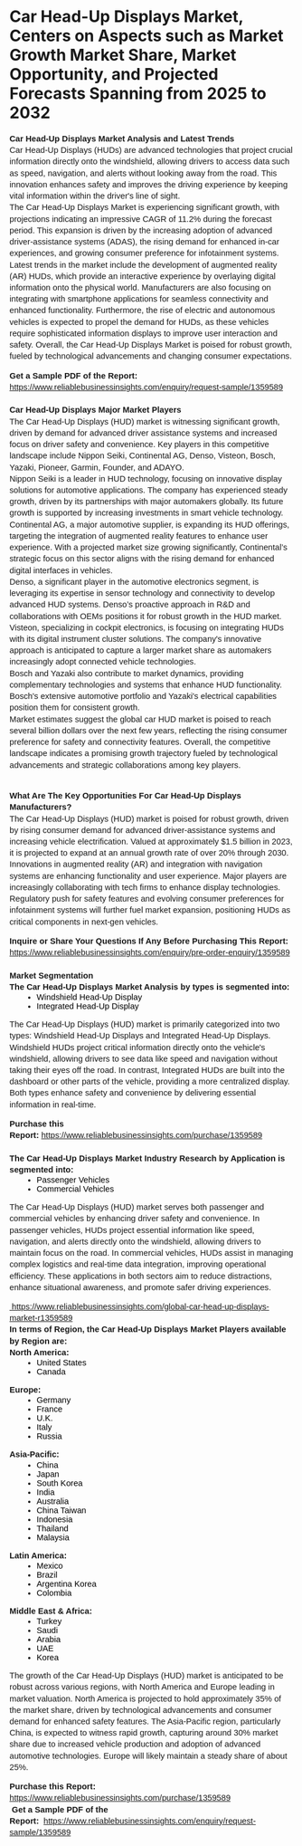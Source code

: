 <p style="line-height: 1.38; margin-top: 0pt; margin-bottom: 0pt;font-family: Arial,sans-serif;font-weight: 400;font-variant: normal;font-size: 11pt;" data-mce-style="line-height: 1.38; margin-top: 0pt; margin-bottom: 0pt;font-family: Arial,sans-serif;font-weight: 400;font-variant: normal;font-size: 11pt;"><h1>Car Head-Up Displays Market, Centers on Aspects such as Market Growth Market Share, Market Opportunity, and Projected Forecasts Spanning from 2025 to 2032</h1></p><p style="line-height: 1.38; margin-top: 0pt; margin-bottom: 0pt;font-family: Arial,sans-serif;font-weight: 400;font-variant: normal;font-size: 11pt;" data-mce-style="line-height: 1.38; margin-top: 0pt; margin-bottom: 0pt;font-family: Arial,sans-serif;font-weight: 400;font-variant: normal;font-size: 11pt;"><strong>Car Head-Up Displays Market Analysis and Latest Trends</strong></p>
<p style="line-height: 1.38; margin-top: 0pt; margin-bottom: 0pt;font-family: Arial,sans-serif;font-weight: 400;font-variant: normal;font-size: 11pt;" data-mce-style="line-height: 1.38; margin-top: 0pt; margin-bottom: 0pt;font-family: Arial,sans-serif;font-weight: 400;font-variant: normal;font-size: 11pt;"><p style="line-height: 1.38; margin-top: 0pt; margin-bottom: 0pt;font-family: Arial,sans-serif;font-weight: 400;font-variant: normal;font-size: 11pt;" data-mce-style="line-height: 1.38; margin-top: 0pt; margin-bottom: 0pt;font-family: Arial,sans-serif;font-weight: 400;font-variant: normal;font-size: 11pt;">Car Head-Up Displays (HUDs) are advanced technologies that project crucial information directly onto the windshield, allowing drivers to access data such as speed, navigation, and alerts without looking away from the road. This innovation enhances safety and improves the driving experience by keeping vital information within the driver's line of sight.</p><p style="line-height: 1.38; margin-top: 0pt; margin-bottom: 0pt;font-family: Arial,sans-serif;font-weight: 400;font-variant: normal;font-size: 11pt;" data-mce-style="line-height: 1.38; margin-top: 0pt; margin-bottom: 0pt;font-family: Arial,sans-serif;font-weight: 400;font-variant: normal;font-size: 11pt;">The Car Head-Up Displays Market is experiencing significant growth, with projections indicating an impressive CAGR of 11.2% during the forecast period. This expansion is driven by the increasing adoption of advanced driver-assistance systems (ADAS), the rising demand for enhanced in-car experiences, and growing consumer preference for infotainment systems. </p><p style="line-height: 1.38; margin-top: 0pt; margin-bottom: 0pt;font-family: Arial,sans-serif;font-weight: 400;font-variant: normal;font-size: 11pt;" data-mce-style="line-height: 1.38; margin-top: 0pt; margin-bottom: 0pt;font-family: Arial,sans-serif;font-weight: 400;font-variant: normal;font-size: 11pt;">Latest trends in the market include the development of augmented reality (AR) HUDs, which provide an interactive experience by overlaying digital information onto the physical world. Manufacturers are also focusing on integrating with smartphone applications for seamless connectivity and enhanced functionality. Furthermore, the rise of electric and autonomous vehicles is expected to propel the demand for HUDs, as these vehicles require sophisticated information displays to improve user interaction and safety. Overall, the Car Head-Up Displays Market is poised for robust growth, fueled by technological advancements and changing consumer expectations.</p></p>
<p style="line-height: 1.38; margin-top: 0pt; margin-bottom: 0pt;font-family: Arial,sans-serif;font-weight: 400;font-variant: normal;font-size: 11pt;" data-mce-style="line-height: 1.38; margin-top: 0pt; margin-bottom: 0pt;font-family: Arial,sans-serif;font-weight: 400;font-variant: normal;font-size: 11pt;"><strong>Get a Sample PDF of the Report:&nbsp;</strong> <a href="https://www.reliablebusinessinsights.com/enquiry/request-sample/1359589?utm_campaign=7397&utm_medium=2&utm_source=Github&utm_content=ia&utm_term=31052025&utm_id=car-head-up-displays">https://www.reliablebusinessinsights.com/enquiry/request-sample/1359589</a></p>
<p style="line-height: 1.38; margin-top: 0pt; margin-bottom: 0pt;font-family: Arial,sans-serif;font-weight: 400;font-variant: normal;font-size: 11pt;" data-mce-style="line-height: 1.38; margin-top: 0pt; margin-bottom: 0pt;font-family: Arial,sans-serif;font-weight: 400;font-variant: normal;font-size: 11pt;">&nbsp;</p>
<p style="line-height: 1.38; margin-top: 0pt; margin-bottom: 0pt;font-family: Arial,sans-serif;font-weight: 400;font-variant: normal;font-size: 11pt;" data-mce-style="line-height: 1.38; margin-top: 0pt; margin-bottom: 0pt;font-family: Arial,sans-serif;font-weight: 400;font-variant: normal;font-size: 11pt;"><strong>Car Head-Up Displays Major Market Players</strong></p>
<p style="line-height: 1.38; margin-top: 0pt; margin-bottom: 0pt;font-family: Arial,sans-serif;font-weight: 400;font-variant: normal;font-size: 11pt;" data-mce-style="line-height: 1.38; margin-top: 0pt; margin-bottom: 0pt;font-family: Arial,sans-serif;font-weight: 400;font-variant: normal;font-size: 11pt;"><p style="line-height: 1.38; margin-top: 0pt; margin-bottom: 0pt;font-family: Arial,sans-serif;font-weight: 400;font-variant: normal;font-size: 11pt;" data-mce-style="line-height: 1.38; margin-top: 0pt; margin-bottom: 0pt;font-family: Arial,sans-serif;font-weight: 400;font-variant: normal;font-size: 11pt;">The Car Head-Up Displays (HUD) market is witnessing significant growth, driven by demand for advanced driver assistance systems and increased focus on driver safety and convenience. Key players in this competitive landscape include Nippon Seiki, Continental AG, Denso, Visteon, Bosch, Yazaki, Pioneer, Garmin, Founder, and ADAYO.</p><p style="line-height: 1.38; margin-top: 0pt; margin-bottom: 0pt;font-family: Arial,sans-serif;font-weight: 400;font-variant: normal;font-size: 11pt;" data-mce-style="line-height: 1.38; margin-top: 0pt; margin-bottom: 0pt;font-family: Arial,sans-serif;font-weight: 400;font-variant: normal;font-size: 11pt;">Nippon Seiki is a leader in HUD technology, focusing on innovative display solutions for automotive applications. The company has experienced steady growth, driven by its partnerships with major automakers globally. Its future growth is supported by increasing investments in smart vehicle technology.</p><p style="line-height: 1.38; margin-top: 0pt; margin-bottom: 0pt;font-family: Arial,sans-serif;font-weight: 400;font-variant: normal;font-size: 11pt;" data-mce-style="line-height: 1.38; margin-top: 0pt; margin-bottom: 0pt;font-family: Arial,sans-serif;font-weight: 400;font-variant: normal;font-size: 11pt;">Continental AG, a major automotive supplier, is expanding its HUD offerings, targeting the integration of augmented reality features to enhance user experience. With a projected market size growing significantly, Continental’s strategic focus on this sector aligns with the rising demand for enhanced digital interfaces in vehicles.</p><p style="line-height: 1.38; margin-top: 0pt; margin-bottom: 0pt;font-family: Arial,sans-serif;font-weight: 400;font-variant: normal;font-size: 11pt;" data-mce-style="line-height: 1.38; margin-top: 0pt; margin-bottom: 0pt;font-family: Arial,sans-serif;font-weight: 400;font-variant: normal;font-size: 11pt;">Denso, a significant player in the automotive electronics segment, is leveraging its expertise in sensor technology and connectivity to develop advanced HUD systems. Denso’s proactive approach in R&D and collaborations with OEMs positions it for robust growth in the HUD market.</p><p style="line-height: 1.38; margin-top: 0pt; margin-bottom: 0pt;font-family: Arial,sans-serif;font-weight: 400;font-variant: normal;font-size: 11pt;" data-mce-style="line-height: 1.38; margin-top: 0pt; margin-bottom: 0pt;font-family: Arial,sans-serif;font-weight: 400;font-variant: normal;font-size: 11pt;">Visteon, specializing in cockpit electronics, is focusing on integrating HUDs with its digital instrument cluster solutions. The company's innovative approach is anticipated to capture a larger market share as automakers increasingly adopt connected vehicle technologies.</p><p style="line-height: 1.38; margin-top: 0pt; margin-bottom: 0pt;font-family: Arial,sans-serif;font-weight: 400;font-variant: normal;font-size: 11pt;" data-mce-style="line-height: 1.38; margin-top: 0pt; margin-bottom: 0pt;font-family: Arial,sans-serif;font-weight: 400;font-variant: normal;font-size: 11pt;">Bosch and Yazaki also contribute to market dynamics, providing complementary technologies and systems that enhance HUD functionality. Bosch's extensive automotive portfolio and Yazaki's electrical capabilities position them for consistent growth.</p><p style="line-height: 1.38; margin-top: 0pt; margin-bottom: 0pt;font-family: Arial,sans-serif;font-weight: 400;font-variant: normal;font-size: 11pt;" data-mce-style="line-height: 1.38; margin-top: 0pt; margin-bottom: 0pt;font-family: Arial,sans-serif;font-weight: 400;font-variant: normal;font-size: 11pt;">Market estimates suggest the global car HUD market is poised to reach several billion dollars over the next few years, reflecting the rising consumer preference for safety and connectivity features. Overall, the competitive landscape indicates a promising growth trajectory fueled by technological advancements and strategic collaborations among key players.</p></p>
<p style="line-height: 1.38; margin-top: 0pt; margin-bottom: 0pt;font-family: Arial,sans-serif;font-weight: 400;font-variant: normal;font-size: 11pt;" data-mce-style="line-height: 1.38; margin-top: 0pt; margin-bottom: 0pt;font-family: Arial,sans-serif;font-weight: 400;font-variant: normal;font-size: 11pt;">&nbsp;</p>
<p style="line-height: 1.38; margin-top: 0pt; margin-bottom: 0pt;font-family: Arial,sans-serif;font-weight: 400;font-variant: normal;font-size: 11pt;" data-mce-style="line-height: 1.38; margin-top: 0pt; margin-bottom: 0pt;font-family: Arial,sans-serif;font-weight: 400;font-variant: normal;font-size: 11pt;"><strong>What Are The Key Opportunities For Car Head-Up Displays Manufacturers?</strong></p>
<p style="line-height: 1.38; margin-top: 0pt; margin-bottom: 0pt;font-family: Arial,sans-serif;font-weight: 400;font-variant: normal;font-size: 11pt;" data-mce-style="line-height: 1.38; margin-top: 0pt; margin-bottom: 0pt;font-family: Arial,sans-serif;font-weight: 400;font-variant: normal;font-size: 11pt;"><p style="line-height: 1.38; margin-top: 0pt; margin-bottom: 0pt;font-family: Arial,sans-serif;font-weight: 400;font-variant: normal;font-size: 11pt;" data-mce-style="line-height: 1.38; margin-top: 0pt; margin-bottom: 0pt;font-family: Arial,sans-serif;font-weight: 400;font-variant: normal;font-size: 11pt;">The Car Head-Up Displays (HUD) market is poised for robust growth, driven by rising consumer demand for advanced driver-assistance systems and increasing vehicle electrification. Valued at approximately $1.5 billion in 2023, it is projected to expand at an annual growth rate of over 20% through 2030. Innovations in augmented reality (AR) and integration with navigation systems are enhancing functionality and user experience. Major players are increasingly collaborating with tech firms to enhance display technologies. Regulatory push for safety features and evolving consumer preferences for infotainment systems will further fuel market expansion, positioning HUDs as critical components in next-gen vehicles.</p></p>
<p style="line-height: 1.38; margin-top: 0pt; margin-bottom: 0pt;font-family: Arial,sans-serif;font-weight: 400;font-variant: normal;font-size: 11pt;" data-mce-style="line-height: 1.38; margin-top: 0pt; margin-bottom: 0pt;font-family: Arial,sans-serif;font-weight: 400;font-variant: normal;font-size: 11pt;"><strong>Inquire or Share Your Questions If Any Before Purchasing This Report:</strong> <a href="https://www.reliablebusinessinsights.com/enquiry/pre-order-enquiry/1359589?utm_campaign=7397&utm_medium=2&utm_source=Github&utm_content=ia&utm_term=31052025&utm_id=car-head-up-displays">https://www.reliablebusinessinsights.com/enquiry/pre-order-enquiry/1359589</a></p>
<p style="line-height: 1.38; margin-top: 0pt; margin-bottom: 0pt;font-family: Arial,sans-serif;font-weight: 400;font-variant: normal;font-size: 11pt;" data-mce-style="line-height: 1.38; margin-top: 0pt; margin-bottom: 0pt;font-family: Arial,sans-serif;font-weight: 400;font-variant: normal;font-size: 11pt;">&nbsp;</p>
<p style="line-height: 1.38; margin-top: 0pt; margin-bottom: 0pt;font-family: Arial,sans-serif;font-weight: 400;font-variant: normal;font-size: 11pt;" data-mce-style="line-height: 1.38; margin-top: 0pt; margin-bottom: 0pt;font-family: Arial,sans-serif;font-weight: 400;font-variant: normal;font-size: 11pt;"><strong>Market Segmentation</strong></p>
<p style="line-height: 1.38; margin-top: 0pt; margin-bottom: 0pt;font-family: Arial,sans-serif;font-weight: 400;font-variant: normal;font-size: 11pt;" data-mce-style="line-height: 1.38; margin-top: 0pt; margin-bottom: 0pt;font-family: Arial,sans-serif;font-weight: 400;font-variant: normal;font-size: 11pt;"><strong>The Car Head-Up Displays Market Analysis by types is segmented into:</strong></p>
<p style="line-height: 1.38; margin-top: 0pt; margin-bottom: 0pt;font-family: Arial,sans-serif;font-weight: 400;font-variant: normal;font-size: 11pt;" data-mce-style="line-height: 1.38; margin-top: 0pt; margin-bottom: 0pt;font-family: Arial,sans-serif;font-weight: 400;font-variant: normal;font-size: 11pt;"><ul style="margin-top: 0; margin-bottom: 0; padding-inline-start: 48px;" data-mce-style="margin-top: 0; margin-bottom: 0; padding-inline-start: 48px;"><li style="list-style-type: disc; font-size: 11pt; font-family: Arial,sans-serif; color: #000000; background-color: transparent; font-weight: 400; font-variant: normal; text-decoration: none; vertical-align: baseline; white-space: pre;" aria-level="1" data-mce-style="list-style-type: disc; font-size: 11pt; font-family: Arial,sans-serif; color: #000000; background-color: transparent; font-weight: 400; font-variant: normal; text-decoration: none; vertical-align: baseline; white-space: pre;">Windshield Head-Up Display</li><li style="list-style-type: disc; font-size: 11pt; font-family: Arial,sans-serif; color: #000000; background-color: transparent; font-weight: 400; font-variant: normal; text-decoration: none; vertical-align: baseline; white-space: pre;" aria-level="1" data-mce-style="list-style-type: disc; font-size: 11pt; font-family: Arial,sans-serif; color: #000000; background-color: transparent; font-weight: 400; font-variant: normal; text-decoration: none; vertical-align: baseline; white-space: pre;">Integrated Head-Up Display</li></ul></p>
<p style="line-height: 1.38; margin-top: 0pt; margin-bottom: 0pt;font-family: Arial,sans-serif;font-weight: 400;font-variant: normal;font-size: 11pt;" data-mce-style="line-height: 1.38; margin-top: 0pt; margin-bottom: 0pt;font-family: Arial,sans-serif;font-weight: 400;font-variant: normal;font-size: 11pt;"><p style="line-height: 1.38; margin-top: 0pt; margin-bottom: 0pt;font-family: Arial,sans-serif;font-weight: 400;font-variant: normal;font-size: 11pt;" data-mce-style="line-height: 1.38; margin-top: 0pt; margin-bottom: 0pt;font-family: Arial,sans-serif;font-weight: 400;font-variant: normal;font-size: 11pt;">The Car Head-Up Displays (HUD) market is primarily categorized into two types: Windshield Head-Up Displays and Integrated Head-Up Displays. Windshield HUDs project critical information directly onto the vehicle's windshield, allowing drivers to see data like speed and navigation without taking their eyes off the road. In contrast, Integrated HUDs are built into the dashboard or other parts of the vehicle, providing a more centralized display. Both types enhance safety and convenience by delivering essential information in real-time.</p></p>
<p style="line-height: 1.38; margin-top: 0pt; margin-bottom: 0pt;font-family: Arial,sans-serif;font-weight: 400;font-variant: normal;font-size: 11pt;" data-mce-style="line-height: 1.38; margin-top: 0pt; margin-bottom: 0pt;font-family: Arial,sans-serif;font-weight: 400;font-variant: normal;font-size: 11pt;"><strong>Purchase this Report:&nbsp;</strong><a href="https://www.reliablebusinessinsights.com/purchase/1359589?utm_campaign=7397&utm_medium=2&utm_source=Github&utm_content=ia&utm_term=31052025&utm_id=car-head-up-displays">https://www.reliablebusinessinsights.com/purchase/1359589</a></p>
<p style="line-height: 1.38; margin-top: 0pt; margin-bottom: 0pt;font-family: Arial,sans-serif;font-weight: 400;font-variant: normal;font-size: 11pt;" data-mce-style="line-height: 1.38; margin-top: 0pt; margin-bottom: 0pt;font-family: Arial,sans-serif;font-weight: 400;font-variant: normal;font-size: 11pt;">&nbsp;</p>
<p style="line-height: 1.38; margin-top: 0pt; margin-bottom: 0pt;font-family: Arial,sans-serif;font-weight: 400;font-variant: normal;font-size: 11pt;" data-mce-style="line-height: 1.38; margin-top: 0pt; margin-bottom: 0pt;font-family: Arial,sans-serif;font-weight: 400;font-variant: normal;font-size: 11pt;"><strong>The Car Head-Up Displays Market Industry Research by Application is segmented into:</strong></p>
<p style="line-height: 1.38; margin-top: 0pt; margin-bottom: 0pt;font-family: Arial,sans-serif;font-weight: 400;font-variant: normal;font-size: 11pt;" data-mce-style="line-height: 1.38; margin-top: 0pt; margin-bottom: 0pt;font-family: Arial,sans-serif;font-weight: 400;font-variant: normal;font-size: 11pt;"><ul style="margin-top: 0; margin-bottom: 0; padding-inline-start: 48px;" data-mce-style="margin-top: 0; margin-bottom: 0; padding-inline-start: 48px;"><li style="list-style-type: disc; font-size: 11pt; font-family: Arial,sans-serif; color: #000000; background-color: transparent; font-weight: 400; font-variant: normal; text-decoration: none; vertical-align: baseline; white-space: pre;" aria-level="1" data-mce-style="list-style-type: disc; font-size: 11pt; font-family: Arial,sans-serif; color: #000000; background-color: transparent; font-weight: 400; font-variant: normal; text-decoration: none; vertical-align: baseline; white-space: pre;">Passenger Vehicles</li><li style="list-style-type: disc; font-size: 11pt; font-family: Arial,sans-serif; color: #000000; background-color: transparent; font-weight: 400; font-variant: normal; text-decoration: none; vertical-align: baseline; white-space: pre;" aria-level="1" data-mce-style="list-style-type: disc; font-size: 11pt; font-family: Arial,sans-serif; color: #000000; background-color: transparent; font-weight: 400; font-variant: normal; text-decoration: none; vertical-align: baseline; white-space: pre;">Commercial Vehicles</li></ul></p>
<p style="line-height: 1.38; margin-top: 0pt; margin-bottom: 0pt;font-family: Arial,sans-serif;font-weight: 400;font-variant: normal;font-size: 11pt;" data-mce-style="line-height: 1.38; margin-top: 0pt; margin-bottom: 0pt;font-family: Arial,sans-serif;font-weight: 400;font-variant: normal;font-size: 11pt;"><p style="line-height: 1.38; margin-top: 0pt; margin-bottom: 0pt;font-family: Arial,sans-serif;font-weight: 400;font-variant: normal;font-size: 11pt;" data-mce-style="line-height: 1.38; margin-top: 0pt; margin-bottom: 0pt;font-family: Arial,sans-serif;font-weight: 400;font-variant: normal;font-size: 11pt;">The Car Head-Up Displays (HUD) market serves both passenger and commercial vehicles by enhancing driver safety and convenience. In passenger vehicles, HUDs project essential information like speed, navigation, and alerts directly onto the windshield, allowing drivers to maintain focus on the road. In commercial vehicles, HUDs assist in managing complex logistics and real-time data integration, improving operational efficiency. These applications in both sectors aim to reduce distractions, enhance situational awareness, and promote safer driving experiences.</p></p>
<p style="line-height: 1.38; margin-top: 0pt; margin-bottom: 0pt;font-family: Arial,sans-serif;font-weight: 400;font-variant: normal;font-size: 11pt;" data-mce-style="line-height: 1.38; margin-top: 0pt; margin-bottom: 0pt;font-family: Arial,sans-serif;font-weight: 400;font-variant: normal;font-size: 11pt;"><a href="https://www.reliablebusinessinsights.com/global-car-head-up-displays-market-r1359589?utm_campaign=7397&utm_medium=2&utm_source=Github&utm_content=ia&utm_term=31052025&utm_id=car-head-up-displays">&nbsp;https://www.reliablebusinessinsights.com/global-car-head-up-displays-market-r1359589</a></p>
<p style="line-height: 1.38; margin-top: 0pt; margin-bottom: 0pt;font-family: Arial,sans-serif;font-weight: 400;font-variant: normal;font-size: 11pt;" data-mce-style="line-height: 1.38; margin-top: 0pt; margin-bottom: 0pt;font-family: Arial,sans-serif;font-weight: 400;font-variant: normal;font-size: 11pt;"><strong>In terms of Region, the Car Head-Up Displays Market Players available by Region are:</strong></p>
<p style="line-height: 1.38; margin-top: 0pt; margin-bottom: 0pt;font-family: Arial,sans-serif;font-weight: 400;font-variant: normal;font-size: 11pt;" data-mce-style="line-height: 1.38; margin-top: 0pt; margin-bottom: 0pt;font-family: Arial,sans-serif;font-weight: 400;font-variant: normal;font-size: 11pt;">
    <p style="line-height: 1.38; margin-top: 0pt; margin-bottom: 0pt;font-family: Arial,sans-serif;font-weight: 400;font-variant: normal;font-size: 11pt;" data-mce-style="line-height: 1.38; margin-top: 0pt; margin-bottom: 0pt;font-family: Arial,sans-serif;font-weight: 400;font-variant: normal;font-size: 11pt;"> <strong> North America: </strong>
        <ul style="margin-top: 0; margin-bottom: 0; padding-inline-start: 48px;" data-mce-style="margin-top: 0; margin-bottom: 0; padding-inline-start: 48px;">
            <li style="list-style-type: disc; font-size: 11pt; font-family: Arial,sans-serif; color: #000000; background-color: transparent; font-weight: 400; font-variant: normal; text-decoration: none; vertical-align: baseline; white-space: pre;" aria-level="1" data-mce-style="list-style-type: disc; font-size: 11pt; font-family: Arial,sans-serif; color: #000000; background-color: transparent; font-weight: 400; font-variant: normal; text-decoration: none; vertical-align: baseline; white-space: pre;">United States</li>
            <li style="list-style-type: disc; font-size: 11pt; font-family: Arial,sans-serif; color: #000000; background-color: transparent; font-weight: 400; font-variant: normal; text-decoration: none; vertical-align: baseline; white-space: pre;" aria-level="1" data-mce-style="list-style-type: disc; font-size: 11pt; font-family: Arial,sans-serif; color: #000000; background-color: transparent; font-weight: 400; font-variant: normal; text-decoration: none; vertical-align: baseline; white-space: pre;">Canada</li>
        </ul>
        </p> 
    <p style="line-height: 1.38; margin-top: 0pt; margin-bottom: 0pt;font-family: Arial,sans-serif;font-weight: 400;font-variant: normal;font-size: 11pt;" data-mce-style="line-height: 1.38; margin-top: 0pt; margin-bottom: 0pt;font-family: Arial,sans-serif;font-weight: 400;font-variant: normal;font-size: 11pt;"> <strong> Europe: </strong>
        <ul style="margin-top: 0; margin-bottom: 0; padding-inline-start: 48px;" data-mce-style="margin-top: 0; margin-bottom: 0; padding-inline-start: 48px;">
            <li style="list-style-type: disc; font-size: 11pt; font-family: Arial,sans-serif; color: #000000; background-color: transparent; font-weight: 400; font-variant: normal; text-decoration: none; vertical-align: baseline; white-space: pre;" aria-level="1" data-mce-style="list-style-type: disc; font-size: 11pt; font-family: Arial,sans-serif; color: #000000; background-color: transparent; font-weight: 400; font-variant: normal; text-decoration: none; vertical-align: baseline; white-space: pre;">Germany</li>
            <li style="list-style-type: disc; font-size: 11pt; font-family: Arial,sans-serif; color: #000000; background-color: transparent; font-weight: 400; font-variant: normal; text-decoration: none; vertical-align: baseline; white-space: pre;" aria-level="1" data-mce-style="list-style-type: disc; font-size: 11pt; font-family: Arial,sans-serif; color: #000000; background-color: transparent; font-weight: 400; font-variant: normal; text-decoration: none; vertical-align: baseline; white-space: pre;">France</li>
            <li style="list-style-type: disc; font-size: 11pt; font-family: Arial,sans-serif; color: #000000; background-color: transparent; font-weight: 400; font-variant: normal; text-decoration: none; vertical-align: baseline; white-space: pre;" aria-level="1" data-mce-style="list-style-type: disc; font-size: 11pt; font-family: Arial,sans-serif; color: #000000; background-color: transparent; font-weight: 400; font-variant: normal; text-decoration: none; vertical-align: baseline; white-space: pre;">U.K.</li>
            <li style="list-style-type: disc; font-size: 11pt; font-family: Arial,sans-serif; color: #000000; background-color: transparent; font-weight: 400; font-variant: normal; text-decoration: none; vertical-align: baseline; white-space: pre;" aria-level="1" data-mce-style="list-style-type: disc; font-size: 11pt; font-family: Arial,sans-serif; color: #000000; background-color: transparent; font-weight: 400; font-variant: normal; text-decoration: none; vertical-align: baseline; white-space: pre;">Italy</li>
            <li style="list-style-type: disc; font-size: 11pt; font-family: Arial,sans-serif; color: #000000; background-color: transparent; font-weight: 400; font-variant: normal; text-decoration: none; vertical-align: baseline; white-space: pre;" aria-level="1" data-mce-style="list-style-type: disc; font-size: 11pt; font-family: Arial,sans-serif; color: #000000; background-color: transparent; font-weight: 400; font-variant: normal; text-decoration: none; vertical-align: baseline; white-space: pre;">Russia</li>
        </ul>
        </p> 
    <p style="line-height: 1.38; margin-top: 0pt; margin-bottom: 0pt;font-family: Arial,sans-serif;font-weight: 400;font-variant: normal;font-size: 11pt;" data-mce-style="line-height: 1.38; margin-top: 0pt; margin-bottom: 0pt;font-family: Arial,sans-serif;font-weight: 400;font-variant: normal;font-size: 11pt;"> <strong> Asia-Pacific: </strong>
        <ul style="margin-top: 0; margin-bottom: 0; padding-inline-start: 48px;" data-mce-style="margin-top: 0; margin-bottom: 0; padding-inline-start: 48px;">
            <li style="list-style-type: disc; font-size: 11pt; font-family: Arial,sans-serif; color: #000000; background-color: transparent; font-weight: 400; font-variant: normal; text-decoration: none; vertical-align: baseline; white-space: pre;" aria-level="1" data-mce-style="list-style-type: disc; font-size: 11pt; font-family: Arial,sans-serif; color: #000000; background-color: transparent; font-weight: 400; font-variant: normal; text-decoration: none; vertical-align: baseline; white-space: pre;">China</li>
            <li style="list-style-type: disc; font-size: 11pt; font-family: Arial,sans-serif; color: #000000; background-color: transparent; font-weight: 400; font-variant: normal; text-decoration: none; vertical-align: baseline; white-space: pre;" aria-level="1" data-mce-style="list-style-type: disc; font-size: 11pt; font-family: Arial,sans-serif; color: #000000; background-color: transparent; font-weight: 400; font-variant: normal; text-decoration: none; vertical-align: baseline; white-space: pre;">Japan</li>
            <li style="list-style-type: disc; font-size: 11pt; font-family: Arial,sans-serif; color: #000000; background-color: transparent; font-weight: 400; font-variant: normal; text-decoration: none; vertical-align: baseline; white-space: pre;" aria-level="1" data-mce-style="list-style-type: disc; font-size: 11pt; font-family: Arial,sans-serif; color: #000000; background-color: transparent; font-weight: 400; font-variant: normal; text-decoration: none; vertical-align: baseline; white-space: pre;">South Korea</li>
            <li style="list-style-type: disc; font-size: 11pt; font-family: Arial,sans-serif; color: #000000; background-color: transparent; font-weight: 400; font-variant: normal; text-decoration: none; vertical-align: baseline; white-space: pre;" aria-level="1" data-mce-style="list-style-type: disc; font-size: 11pt; font-family: Arial,sans-serif; color: #000000; background-color: transparent; font-weight: 400; font-variant: normal; text-decoration: none; vertical-align: baseline; white-space: pre;">India</li>
            <li style="list-style-type: disc; font-size: 11pt; font-family: Arial,sans-serif; color: #000000; background-color: transparent; font-weight: 400; font-variant: normal; text-decoration: none; vertical-align: baseline; white-space: pre;" aria-level="1" data-mce-style="list-style-type: disc; font-size: 11pt; font-family: Arial,sans-serif; color: #000000; background-color: transparent; font-weight: 400; font-variant: normal; text-decoration: none; vertical-align: baseline; white-space: pre;">Australia</li>
            <li style="list-style-type: disc; font-size: 11pt; font-family: Arial,sans-serif; color: #000000; background-color: transparent; font-weight: 400; font-variant: normal; text-decoration: none; vertical-align: baseline; white-space: pre;" aria-level="1" data-mce-style="list-style-type: disc; font-size: 11pt; font-family: Arial,sans-serif; color: #000000; background-color: transparent; font-weight: 400; font-variant: normal; text-decoration: none; vertical-align: baseline; white-space: pre;">China Taiwan</li>
            <li style="list-style-type: disc; font-size: 11pt; font-family: Arial,sans-serif; color: #000000; background-color: transparent; font-weight: 400; font-variant: normal; text-decoration: none; vertical-align: baseline; white-space: pre;" aria-level="1" data-mce-style="list-style-type: disc; font-size: 11pt; font-family: Arial,sans-serif; color: #000000; background-color: transparent; font-weight: 400; font-variant: normal; text-decoration: none; vertical-align: baseline; white-space: pre;">Indonesia</li>
            <li style="list-style-type: disc; font-size: 11pt; font-family: Arial,sans-serif; color: #000000; background-color: transparent; font-weight: 400; font-variant: normal; text-decoration: none; vertical-align: baseline; white-space: pre;" aria-level="1" data-mce-style="list-style-type: disc; font-size: 11pt; font-family: Arial,sans-serif; color: #000000; background-color: transparent; font-weight: 400; font-variant: normal; text-decoration: none; vertical-align: baseline; white-space: pre;">Thailand</li>
            <li style="list-style-type: disc; font-size: 11pt; font-family: Arial,sans-serif; color: #000000; background-color: transparent; font-weight: 400; font-variant: normal; text-decoration: none; vertical-align: baseline; white-space: pre;" aria-level="1" data-mce-style="list-style-type: disc; font-size: 11pt; font-family: Arial,sans-serif; color: #000000; background-color: transparent; font-weight: 400; font-variant: normal; text-decoration: none; vertical-align: baseline; white-space: pre;">Malaysia</li>
        </ul>
        </p> 
    <p style="line-height: 1.38; margin-top: 0pt; margin-bottom: 0pt;font-family: Arial,sans-serif;font-weight: 400;font-variant: normal;font-size: 11pt;" data-mce-style="line-height: 1.38; margin-top: 0pt; margin-bottom: 0pt;font-family: Arial,sans-serif;font-weight: 400;font-variant: normal;font-size: 11pt;"> <strong> Latin America: </strong>
        <ul style="margin-top: 0; margin-bottom: 0; padding-inline-start: 48px;" data-mce-style="margin-top: 0; margin-bottom: 0; padding-inline-start: 48px;">
            <li style="list-style-type: disc; font-size: 11pt; font-family: Arial,sans-serif; color: #000000; background-color: transparent; font-weight: 400; font-variant: normal; text-decoration: none; vertical-align: baseline; white-space: pre;" aria-level="1" data-mce-style="list-style-type: disc; font-size: 11pt; font-family: Arial,sans-serif; color: #000000; background-color: transparent; font-weight: 400; font-variant: normal; text-decoration: none; vertical-align: baseline; white-space: pre;">Mexico</li>
            <li style="list-style-type: disc; font-size: 11pt; font-family: Arial,sans-serif; color: #000000; background-color: transparent; font-weight: 400; font-variant: normal; text-decoration: none; vertical-align: baseline; white-space: pre;" aria-level="1" data-mce-style="list-style-type: disc; font-size: 11pt; font-family: Arial,sans-serif; color: #000000; background-color: transparent; font-weight: 400; font-variant: normal; text-decoration: none; vertical-align: baseline; white-space: pre;">Brazil</li>
            <li style="list-style-type: disc; font-size: 11pt; font-family: Arial,sans-serif; color: #000000; background-color: transparent; font-weight: 400; font-variant: normal; text-decoration: none; vertical-align: baseline; white-space: pre;" aria-level="1" data-mce-style="list-style-type: disc; font-size: 11pt; font-family: Arial,sans-serif; color: #000000; background-color: transparent; font-weight: 400; font-variant: normal; text-decoration: none; vertical-align: baseline; white-space: pre;">Argentina Korea</li>
            <li style="list-style-type: disc; font-size: 11pt; font-family: Arial,sans-serif; color: #000000; background-color: transparent; font-weight: 400; font-variant: normal; text-decoration: none; vertical-align: baseline; white-space: pre;" aria-level="1" data-mce-style="list-style-type: disc; font-size: 11pt; font-family: Arial,sans-serif; color: #000000; background-color: transparent; font-weight: 400; font-variant: normal; text-decoration: none; vertical-align: baseline; white-space: pre;">Colombia</li>
        </ul>
        </p> 
    <p style="line-height: 1.38; margin-top: 0pt; margin-bottom: 0pt;font-family: Arial,sans-serif;font-weight: 400;font-variant: normal;font-size: 11pt;" data-mce-style="line-height: 1.38; margin-top: 0pt; margin-bottom: 0pt;font-family: Arial,sans-serif;font-weight: 400;font-variant: normal;font-size: 11pt;"> <strong> Middle East & Africa: </strong>
        <ul style="margin-top: 0; margin-bottom: 0; padding-inline-start: 48px;" data-mce-style="margin-top: 0; margin-bottom: 0; padding-inline-start: 48px;">
            <li style="list-style-type: disc; font-size: 11pt; font-family: Arial,sans-serif; color: #000000; background-color: transparent; font-weight: 400; font-variant: normal; text-decoration: none; vertical-align: baseline; white-space: pre;" aria-level="1" data-mce-style="list-style-type: disc; font-size: 11pt; font-family: Arial,sans-serif; color: #000000; background-color: transparent; font-weight: 400; font-variant: normal; text-decoration: none; vertical-align: baseline; white-space: pre;">Turkey</li>
            <li style="list-style-type: disc; font-size: 11pt; font-family: Arial,sans-serif; color: #000000; background-color: transparent; font-weight: 400; font-variant: normal; text-decoration: none; vertical-align: baseline; white-space: pre;" aria-level="1" data-mce-style="list-style-type: disc; font-size: 11pt; font-family: Arial,sans-serif; color: #000000; background-color: transparent; font-weight: 400; font-variant: normal; text-decoration: none; vertical-align: baseline; white-space: pre;">Saudi</li>
            <li style="list-style-type: disc; font-size: 11pt; font-family: Arial,sans-serif; color: #000000; background-color: transparent; font-weight: 400; font-variant: normal; text-decoration: none; vertical-align: baseline; white-space: pre;" aria-level="1" data-mce-style="list-style-type: disc; font-size: 11pt; font-family: Arial,sans-serif; color: #000000; background-color: transparent; font-weight: 400; font-variant: normal; text-decoration: none; vertical-align: baseline; white-space: pre;">Arabia</li>
            <li style="list-style-type: disc; font-size: 11pt; font-family: Arial,sans-serif; color: #000000; background-color: transparent; font-weight: 400; font-variant: normal; text-decoration: none; vertical-align: baseline; white-space: pre;" aria-level="1" data-mce-style="list-style-type: disc; font-size: 11pt; font-family: Arial,sans-serif; color: #000000; background-color: transparent; font-weight: 400; font-variant: normal; text-decoration: none; vertical-align: baseline; white-space: pre;">UAE</li>
            <li style="list-style-type: disc; font-size: 11pt; font-family: Arial,sans-serif; color: #000000; background-color: transparent; font-weight: 400; font-variant: normal; text-decoration: none; vertical-align: baseline; white-space: pre;" aria-level="1" data-mce-style="list-style-type: disc; font-size: 11pt; font-family: Arial,sans-serif; color: #000000; background-color: transparent; font-weight: 400; font-variant: normal; text-decoration: none; vertical-align: baseline; white-space: pre;">Korea</li>
        </ul>
    </p>
    </p>
<p style="line-height: 1.38; margin-top: 0pt; margin-bottom: 0pt;font-family: Arial,sans-serif;font-weight: 400;font-variant: normal;font-size: 11pt;" data-mce-style="line-height: 1.38; margin-top: 0pt; margin-bottom: 0pt;font-family: Arial,sans-serif;font-weight: 400;font-variant: normal;font-size: 11pt;"><p style="line-height: 1.38; margin-top: 0pt; margin-bottom: 0pt;font-family: Arial,sans-serif;font-weight: 400;font-variant: normal;font-size: 11pt;" data-mce-style="line-height: 1.38; margin-top: 0pt; margin-bottom: 0pt;font-family: Arial,sans-serif;font-weight: 400;font-variant: normal;font-size: 11pt;">The growth of the Car Head-Up Displays (HUD) market is anticipated to be robust across various regions, with North America and Europe leading in market valuation. North America is projected to hold approximately 35% of the market share, driven by technological advancements and consumer demand for enhanced safety features. The Asia-Pacific region, particularly China, is expected to witness rapid growth, capturing around 30% market share due to increased vehicle production and adoption of advanced automotive technologies. Europe will likely maintain a steady share of about 25%.</p></p>
<p style="line-height: 1.38; margin-top: 0pt; margin-bottom: 0pt;font-family: Arial,sans-serif;font-weight: 400;font-variant: normal;font-size: 11pt;" data-mce-style="line-height: 1.38; margin-top: 0pt; margin-bottom: 0pt;font-family: Arial,sans-serif;font-weight: 400;font-variant: normal;font-size: 11pt;"><strong>Purchase this Report: </strong><a href="https://www.reliablebusinessinsights.com/purchase/1359589?utm_campaign=7397&utm_medium=2&utm_source=Github&utm_content=ia&utm_term=31052025&utm_id=car-head-up-displays">https://www.reliablebusinessinsights.com/purchase/1359589</a></p>
<p style="line-height: 1.38; margin-top: 0pt; margin-bottom: 0pt;font-family: Arial,sans-serif;font-weight: 400;font-variant: normal;font-size: 11pt;" data-mce-style="line-height: 1.38; margin-top: 0pt; margin-bottom: 0pt;font-family: Arial,sans-serif;font-weight: 400;font-variant: normal;font-size: 11pt;">&nbsp;<strong>Get a Sample PDF of the Report:&nbsp;&nbsp;</strong><a href="https://www.reliablebusinessinsights.com/enquiry/request-sample/1359589?utm_campaign=7397&utm_medium=2&utm_source=Github&utm_content=ia&utm_term=31052025&utm_id=car-head-up-displays">https://www.reliablebusinessinsights.com/enquiry/request-sample/1359589</a></p>
<p style="line-height: 1.38; margin-top: 0pt; margin-bottom: 0pt;font-family: Arial,sans-serif;font-weight: 400;font-variant: normal;font-size: 11pt;" data-mce-style="line-height: 1.38; margin-top: 0pt; margin-bottom: 0pt;font-family: Arial,sans-serif;font-weight: 400;font-variant: normal;font-size: 11pt;"><strong></strong></p>
<p style="line-height: 1.38; margin-top: 0pt; margin-bottom: 0pt;font-family: Arial,sans-serif;font-weight: 400;font-variant: normal;font-size: 11pt;" data-mce-style="line-height: 1.38; margin-top: 0pt; margin-bottom: 0pt;font-family: Arial,sans-serif;font-weight: 400;font-variant: normal;font-size: 11pt;"><p style="line-height: 1.38; margin-top: 0pt; margin-bottom: 0pt;font-family: Arial,sans-serif;font-weight: 400;font-variant: normal;font-size: 11pt;" data-mce-style="line-height: 1.38; margin-top: 0pt; margin-bottom: 0pt;font-family: Arial,sans-serif;font-weight: 400;font-variant: normal;font-size: 11pt;"></p><p style="line-height: 1.38; margin-top: 0pt; margin-bottom: 0pt;font-family: Arial,sans-serif;font-weight: 400;font-variant: normal;font-size: 11pt;" data-mce-style="line-height: 1.38; margin-top: 0pt; margin-bottom: 0pt;font-family: Arial,sans-serif;font-weight: 400;font-variant: normal;font-size: 11pt;"></p><p style="line-height: 1.38; margin-top: 0pt; margin-bottom: 0pt;font-family: Arial,sans-serif;font-weight: 400;font-variant: normal;font-size: 11pt;" data-mce-style="line-height: 1.38; margin-top: 0pt; margin-bottom: 0pt;font-family: Arial,sans-serif;font-weight: 400;font-variant: normal;font-size: 11pt;"></p></p>
